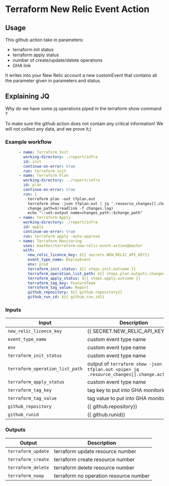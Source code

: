 # Terraform New Relic Event Action

## Usage

This github action take in parameters:
- terraform init status
- terraform apply status
- number of create/update/delete operations
- GHA link

It writes into your New Relic account a new customEvent that contains all the parameter given in parameters and status.

## Explaining JQ

Why do we have some jq operations piped in the terraform show command ?

To make sure the github action does not contain any critical information!
We will not collect any data, and we prove it;)

### Example workflow

```yaml
      - name: Terraform Init
        working-directory: ./report/infra
        id: init
        continue-on-error: true
        run: terraform init
      - name: Terraform Plan
        working-directory: ../report/infra
        id: plan
        continue-on-error: true
        run: |
          terraform plan -out tfplan.out
          terraform show -json tfplan.out | jq '.resource_changes[].change.actions[]' > changes.log
          change_path=$(readlink -f changes.log)
          echo "::set-output name=changes_path::$change_path"
      - name: Terraform Apply
        working-directory: ./report/infra
        id: apply
        continue-on-error: true
        run: terraform apply -auto-approve
      - name: Terraform Monitoring
        uses: maathor/terraform-new-relic-event-action@master
        with:
          new_relic_licence_key: ${{ secrets.NEW_RELIC_API_KEY}}
          event_type_name: DeployEvent
          env: prod
          terraform_init_status: ${{ steps.init.outcome }}
          terraform_operation_list_path: ${{ steps.plan.outputs.changes_path}}
          terraform_apply_status: ${{ steps.apply.outcome }}
          terraform_tag_key: FeatureTeam
          terraform_tag_value: Report
          github_repository: ${{ github.repository}}
          github_run_id: ${{ github.run_id}}
```

### Inputs

| Input                                             | Description                                        |
|------------------------------------------------------|-----------------------------------------------|
| `new_relic_licence_key`  | {{ SECRET.NEW_RELIC_API_KEY}}    |
| `event_type_name`   | custom event type name    |
| `env`   | custom event type name    |
| `terraform_init_status`   | custom event type name    |
| `terraform_operation_list_path`   | output of `terraform show -json tfplan.out <pipe> jq .resource_changes[].change.actions[]`    |
| `terraform_apply_status`   | custom event type name    |
| `terraform_tag_key`   | tag key to put into GHA monitoring    |
| `terraform_tag_value`   | tag value to put into GHA monitoring    |
| `github_repository`   | {{ github.repository}}    |
| `github_runid`   | {{ github.runid}}    |

### Outputs

| Output                                             | Description                                        |
|------------------------------------------------------|-----------------------------------------------|
| `terraform_update`  | terraform update resource number    |
| `terraform_create`  | terraform create resource number    |
| `terraform_delete`  | terraform delete resource number    |
| `terraform_noop`  | terraform no operation resource number    |